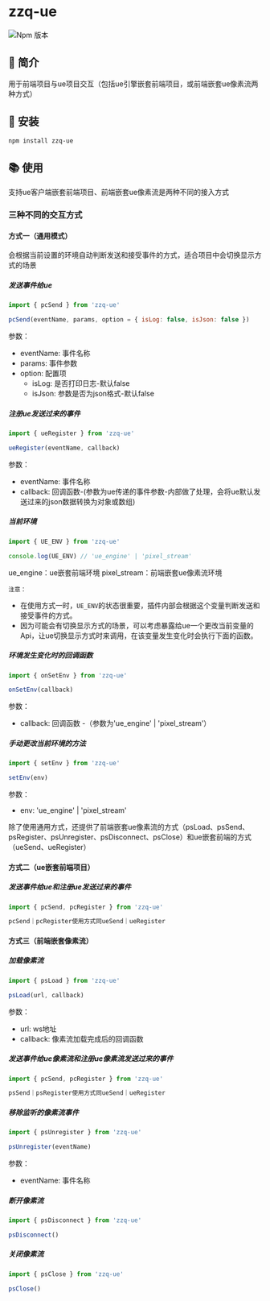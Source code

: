 # zzq-ue
![Npm 版本](https://img.shields.io/badge/zzq-ue_v0.1.0-blue)
## 📖 简介
用于前端项目与ue项目交互（包括ue引擎嵌套前端项目，或前端嵌套ue像素流两种方式）

## 🔩 安装
```bash
npm install zzq-ue
```

## 📚 使用
支持ue客户端嵌套前端项目、前端嵌套ue像素流是两种不同的接入方式
### 三种不同的交互方式
#### 方式一（通用模式）
会根据当前设置的环境自动判断发送和接受事件的方式，适合项目中会切换显示方式的场景
##### 发送事件给ue
```js
import { pcSend } from 'zzq-ue'

pcSend(eventName, params, option = { isLog: false, isJson: false })
```
参数：
  - eventName: 事件名称
  - params: 事件参数
  - option: 配置项
    - isLog: 是否打印日志-默认false
    - isJson: 参数是否为json格式-默认false
##### 注册ue发送过来的事件
```js
import { ueRegister } from 'zzq-ue'

ueRegister(eventName, callback)
```
参数：
  - eventName: 事件名称
  - callback: 回调函数-(参数为ue传递的事件参数-内部做了处理，会将ue默认发送过来的json数据转换为对象或数组)
##### 当前环境
```js
import { UE_ENV } from 'zzq-ue'

console.log(UE_ENV) // 'ue_engine' | 'pixel_stream'
```
ue_engine：ue嵌套前端环境
pixel_stream：前端嵌套ue像素流环境


`注意：`
- 在使用方式一时，`UE_ENV`的状态很重要，插件内部会根据这个变量判断发送和接受事件的方式。
- 因为可能会有切换显示方式的场景，可以考虑暴露给ue一个更改当前变量的Api，让ue切换显示方式时来调用，在该变量发生变化时会执行下面的函数。

##### 环境发生变化时的回调函数
```js
import { onSetEnv } from 'zzq-ue'

onSetEnv(callback)
```
参数：
  - callback: 回调函数 -（参数为'ue_engine' | 'pixel_stream'）

##### 手动更改当前环境的方法
```js
import { setEnv } from 'zzq-ue'

setEnv(env)
```
参数：
  - env: 'ue_engine' | 'pixel_stream'

除了使用通用方式，还提供了前端嵌套ue像素流的方式（psLoad、psSend、psRegister、psUnregister、psDisconnect、psClose）和ue嵌套前端的方式（ueSend、ueRegister）
#### 方式二（ue嵌套前端项目）
##### 发送事件给ue和注册ue发送过来的事件
```js
import { pcSend, pcRegister } from 'zzq-ue'

pcSend｜pcRegister使用方式同ueSend｜ueRegister
```
#### 方式三（前端嵌套像素流）
##### 加载像素流
```js
import { psLoad } from 'zzq-ue'

psLoad(url, callback)
```
参数：
  - url: ws地址
  - callback: 像素流加载完成后的回调函数

##### 发送事件给ue像素流和注册ue像素流发送过来的事件
```js
import { pcSend, pcRegister } from 'zzq-ue'

psSend｜psRegister使用方式同ueSend｜ueRegister
```
##### 移除监听的像素流事件
```js
import { psUnregister } from 'zzq-ue'

psUnregister(eventName)
```
参数：
  - eventName: 事件名称
##### 断开像素流
```js
import { psDisconnect } from 'zzq-ue'

psDisconnect()
```
##### 关闭像素流
```js
import { psClose } from 'zzq-ue'

psClose()
```
